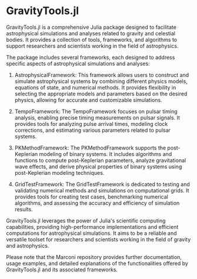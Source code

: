 # GravityTools.jl

GravityTools.jl is a comprehensive Julia package designed to facilitate astrophysical simulations and analyses related to gravity and celestial bodies. It provides a collection of tools, frameworks, and algorithms to support researchers and scientists working in the field of astrophysics.

The package includes several frameworks, each designed to address specific aspects of astrophysical simulations and analyses:

1. AstrophysicalFramework: This framework allows users to construct and simulate astrophysical systems by combining different physics models, equations of state, and numerical methods. It provides flexibility in selecting the appropriate models and parameters based on the desired physics, allowing for accurate and customizable simulations.

2. TempoFramework: The TempoFramework focuses on pulsar timing analysis, enabling precise timing measurements on pulsar signals. It provides tools for analyzing pulse arrival times, modeling clock corrections, and estimating various parameters related to pulsar systems.

3. PKMethodFramework: The PKMethodFramework supports the post-Keplerian modeling of binary systems. It includes algorithms and functions to compute post-Keplerian parameters, analyze gravitational wave effects, and derive physical properties of binary systems using post-Keplerian modeling techniques.

4. GridTestFramework: The GridTestFramework is dedicated to testing and validating numerical methods and simulations on computational grids. It provides tools for creating test cases, benchmarking numerical algorithms, and assessing the accuracy and efficiency of simulation results.

GravityTools.jl leverages the power of Julia's scientific computing capabilities, providing high-performance implementations and efficient computations for astrophysical simulations. It aims to be a reliable and versatile toolset for researchers and scientists working in the field of gravity and astrophysics.

Please note that the Marconi repository provides further documentation, usage examples, and detailed explanations of the functionalities offered by GravityTools.jl and its associated frameworks.

